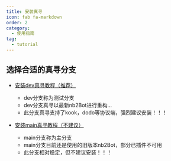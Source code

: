 ```yaml
---
title: 安装真寻
icon: fab fa-markdown
order: 2
category:
  - 使用指南
tag:
  - tutorial
---
```


## 选择合适的真寻分支

- [安装dev真寻教程（推荐）](dev/)
  - dev分支称为测试分支
  - dev分支真寻以最新nb2Bot进行重构...
  - 此分支真寻支持了kook，dodo等协议端，强烈建议安装！！！

- [安装main真寻教程（不建议）](main/)
  - main分支称为主分支
  - main分支目前还是使用的旧版本nb2Bot，部分已插件不可用
  - 此分支相对稳定，但不建议安装！！！